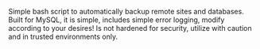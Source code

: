 Simple bash script to automatically backup remote sites and databases. Built for MySQL, it is simple, includes simple error logging, modify according to your desires! 
Is not hardened for security, utilize with caution and in trusted environments only.
